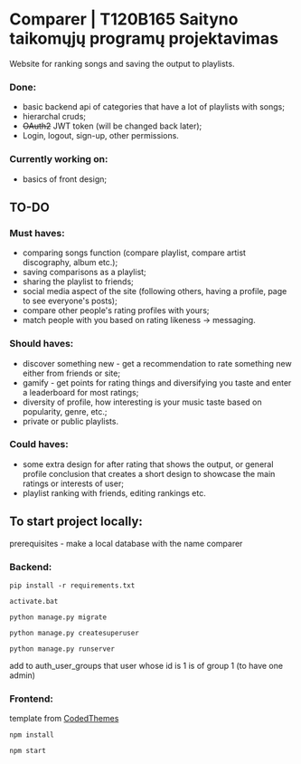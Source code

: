# Comparer | T120B165 Saityno taikomųjų programų projektavimas
Website for ranking songs and saving the output to playlists.

<h3>Done:</h3>
<ul>
<li>basic backend api of categories that have a lot of playlists with songs;</li>
<li>hierarchal cruds;</li>
<li><s>OAuth2</s> JWT token (will be changed back later);</li>
<li>Login, logout, sign-up, other permissions.</li>
</ul>

<h3>Currently working on:</h3>
<ul>
<li>basics of front design;</li>
</ul>

<h2>TO-DO</h2>
<h3>Must haves:</h3>
<ul>
  <li>comparing songs function (compare playlist, compare artist discography, album etc.);</li>
  <li>saving comparisons as a playlist;</li>
  <li>sharing the playlist to friends;</li>
  <li>social media aspect of the site (following others, having a profile, page to see everyone's posts);</li>
  <li>compare other people's rating profiles with yours;</li>
  <li>match people with you based on rating likeness -> messaging.</li>
</ul>
 
<h3>Should haves:</h3>
<ul>
  <li>discover something new - get a recommendation to rate something new either from friends or site;</li>
  <li>gamify - get points for rating things and diversifying you taste and enter a leaderboard for most ratings;</li>
  <li>diversity of profile, how interesting is your music taste based on popularity, genre, etc.;</li>
  <li>private or public playlists.</li>
</ul>

<h3>Could haves:</h3>
<ul>
  <li>some extra design for after rating that shows the output, or general profile conclusion that creates a short design to showcase the main ratings or interests of user;</li>
  <li>playlist ranking with friends, editing rankings etc.</li>
</ul>

<h2>To start project locally:</h2>
prerequisites - make a local database with the name comparer
<h3>Backend:</h3>

```
pip install -r requirements.txt
```

```
activate.bat
```

```
python manage.py migrate
```

```
python manage.py createsuperuser
```

```
python manage.py runserver
```

add to auth_user_groups that user whose id is 1 is of group 1 (to have one admin)

<h3>Frontend:</h3>
template from <a href="https://github.com/codedthemes/berry-free-react-admin-template" target="_blank">CodedThemes</a>

```
npm install
```

```
npm start
```